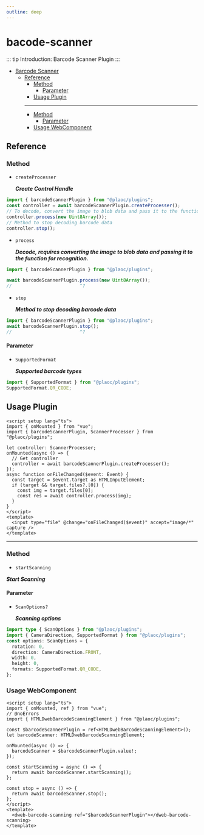 ```yaml
---
outline: deep
---
```


# bacode-scanner

<Badges name="@plaoc/plugins" />
<Platform supports="iOS,Android" />

::: tip Introduction:
Barcode Scanner Plugin
:::

- [Barcode Scanner](#barcode-scanner)
  - [Reference](#reference)
    - [Method](#method)
      - [Parameter](#parameter)
    - [Usage Plugin](#usage-plugin)
    ***
    - [Method](#method-1)
      - [Parameter](#parameter-1)
    - [Usage WebComponent](#usage-webcomponent)

## Reference

### Method

- `createProcesser`

  **_Create Control Handle_**

```typescript twoslash
import { barcodeScannerPlugin } from "@plaoc/plugins";
const controller = await barcodeScannerPlugin.createProcesser();
// To decode, convert the image to blob data and pass it to the function for recognition. Supports Uint8Array, Blob
controller.process(new Uint8Array());
// Method to stop decoding barcode data
controller.stop();
```

- `process`

  **_Decode, requires converting the image to blob data and passing it to the function for recognition._**

```ts twoslash
import { barcodeScannerPlugin } from "@plaoc/plugins";

await barcodeScannerPlugin.process(new Uint8Array());
//                         ^?
```

- `stop`

  **_Method to stop decoding barcode data_**

```ts twoslash
import { barcodeScannerPlugin } from "@plaoc/plugins";
await barcodeScannerPlugin.stop();
//                         ^?
```

#### Parameter

- `SupportedFormat`

  **_Supported barcode types_**

```ts twoslash
import { SupportedFormat } from "@plaoc/plugins";
SupportedFormat.QR_CODE;
```

## Usage Plugin

```vue twoslash
<script setup lang="ts">
import { onMounted } from "vue";
import { barcodeScannerPlugin, ScannerProcesser } from "@plaoc/plugins";

let controller: ScannerProcesser;
onMounted(async () => {
  // Get controller
  controller = await barcodeScannerPlugin.createProcesser();
});
async function onFileChanged($event: Event) {
  const target = $event.target as HTMLInputElement;
  if (target && target.files?.[0]) {
    const img = target.files[0];
    const res = await controller.process(img);
  }
}
</script>
<template>
  <input type="file" @change="onFileChanged($event)" accept="image/*" capture />
</template>
```

---

### Method

- `startScanning`

**_Start Scanning_**

#### Parameter

- `ScanOptions?`

  **_Scanning options_**

```ts twoslash
import type { ScanOptions } from "@plaoc/plugins";
import { CameraDirection, SupportedFormat } from "@plaoc/plugins";
const options: ScanOptions = {
  rotation: 0,
  direction: CameraDirection.FRONT,
  width: 0,
  height: 0,
  formats: SupportedFormat.QR_CODE,
};
```

### Usage WebComponent

```vue twoslash
<script setup lang="ts">
import { onMounted, ref } from "vue";
// @noErrors
import { HTMLDwebBarcodeScanningElement } from "@plaoc/plugins";

const $barcodeScannerPlugin = ref<HTMLDwebBarcodeScanningElement>();
let barcodeScanner: HTMLDwebBarcodeScanningElement;

onMounted(async () => {
  barcodeScanner = $barcodeScannerPlugin.value!;
});

const startScanning = async () => {
  return await barcodeScanner.startScanning();
};

const stop = async () => {
  return await barcodeScanner.stop();
};
</script>
<template>
  <dweb-barcode-scanning ref="$barcodeScannerPlugin"></dweb-barcode-scanning>
</template>
```
